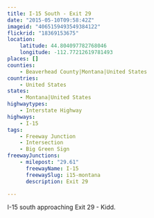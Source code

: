 ```yaml
---
title: I-15 South - Exit 29
date: "2015-05-10T09:58:42Z"
imageid: "4065159493549384122"
flickrid: "18369153675"
location:
    latitude: 44.804097782768046
    longitude: -112.77212619781493
places: []
counties:
    - Beaverhead County|Montana|United States
countries:
    - United States
states:
    - Montana|United States
highwaytypes:
    - Interstate Highway
highways:
    - I-15
tags:
    - Freeway Junction
    - Intersection
    - Big Green Sign
freewayJunctions:
    - milepost: "29.61"
      freewayName: I-15
      freewaySlug: i15-montana
      description: Exit 29

---
```

I-15 south approaching Exit 29 - Kidd.